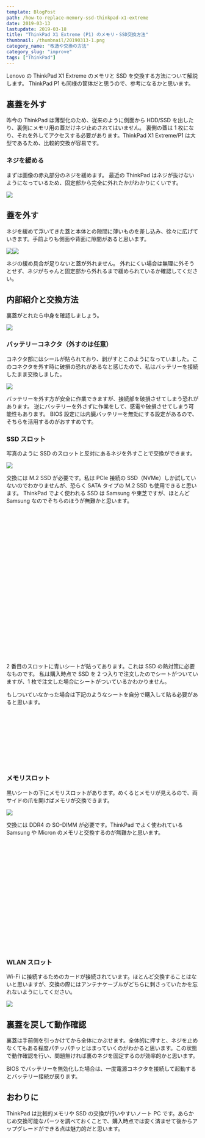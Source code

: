 ```yaml
---
template: BlogPost
path: /how-to-replace-memory-ssd-thinkpad-x1-extreme
date: 2019-03-13
lastupdate: 2019-03-18
title: "ThinkPad X1 Extreme (P1) のメモリ・SSD交換方法"
thumbnail: /thumbnail/20190313-1.png
category_name: "改造や交換の方法"
category_slug: "improve"
tags: ["ThinkPad"]
---
```


Lenovo の ThinkPad X1 Extreme のメモリと SSD を交換する方法について解説します。
ThinkPad P1 も同様の筐体だと思うので、参考になるかと思います。

## 裏蓋を外す

昨今の ThinkPad は薄型化のため、従来のように側面から HDD/SSD を出したり、裏側にメモリ用の蓋だけネジ止めされてはいません。
裏側の蓋は 1 枚になり、それを外してアクセスする必要があります。ThinkPad X1 Extreme/P1 は大型であるため、比較的交換が容易です。

### ネジを緩める

まずは画像の赤丸部分のネジを緩めます。
最近の ThinkPad はネジが抜けないようになっているため、固定部から完全に外れたかがわかりにくいです。

![](01.jpg)

## 蓋を外す

ネジを緩めて浮いてきた蓋と本体との隙間に薄いものを差し込み、徐々に広げていきます。手前よりも側面や背面に隙間があると思います。

![](02.jpg)![](03.jpg)

ネジの緩め具合が足りないと蓋が外れません。
外れにくい場合は無理に外そうとせず、ネジがちゃんと固定部から外れるまで緩められているか確認してください。

## 内部紹介と交換方法

裏蓋がとれたら中身を確認しましょう。

![](04.png)

### バッテリーコネクタ（外すのは任意）

コネクタ部にはシールが貼られており、剥がすとこのようになっていました。このコネクタを外す時に破損の恐れがあるなと感じたので、私はバッテリーを接続したまま交換しました。

![](05.jpg)

バッテリーを外す方が安全に作業できますが、接続部を破損させてしまう恐れがあります。
逆にバッテリーを外さずに作業をして、感電や破損させてしまう可能性もあります。
BIOS 設定には内臓バッテリーを無効にする設定があるので、そちらを活用するのがおすすめです。

### SSD スロット

写真のように SSD のスロットと反対にあるネジを外すことで交換ができます。

![](06.jpg)

交換には M.2 SSD が必要です。私は PCIe 接続の SSD（NVMe）しか試していないのでわかりませんが、恐らく SATA タイプの M.2 SSD も使用できると思います。 ThinkPad でよく使われる SSD は Samsung や東芝ですが、ほとんど Samsung なのでそちらのほうが無難かと思います。

<div class="iframely-embed"><div class="iframely-responsive" style="padding-bottom: 52.5%; padding-top: 120px;"><a href="https://www.amazon.co.jp/Samsung-Type2280-PCIe3-0%25C3%25974-%25E6%25AD%25A3%25E8%25A6%258F%25E4%25BB%25A3%25E7%2590%2586%25E5%25BA%2597%25E4%25BF%259D%25E8%25A8%25BC%25E5%2593%2581-MZ-V6P1T0B/dp/B01MSWEGC7" data-iframely-url="//cdn.iframe.ly/yEIYmf9?iframe=card-small&omit_script=1"></a></div></div>

2 番目のスロットに青いシートが貼ってあります。これは SSD の熱対策に必要なものです。
私は購入時点で SSD を 2 つ入りで注文したのでシートがついていますが、1 枚で注文した場合にシートがついているかわかりません。

もしついていなかった場合は下記のようなシートを自分で購入して貼る必要があると思います。

<div class="iframely-embed"><div class="iframely-responsive" style="height: 140px; padding-bottom: 0;"><a href="https://www.amazon.co.jp/%25E3%2583%25AF%25E3%2582%25A4%25E3%2583%2589%25E3%2583%25AF%25E3%2583%25BC%25E3%2582%25AF-SSD%25E5%2590%2591%25E3%2581%2591%25E9%25AB%2598%25E7%2586%25B1%25E4%25BC%259D%25E5%25B0%258E%25E3%2582%25B7%25E3%2583%25BC%25E3%2583%2588-%25E7%2586%25B1%25E4%25BC%259D%25E5%25B0%258E%25E7%258E%258712W-70mm%25C3%259720mm%25C3%2597%25E5%258E%259A%25E3%2581%25950-5mm-WW-TP7020/dp/B0739H3L5Z" data-iframely-url="//cdn.iframe.ly/nslFhTV?iframe=card-small&omit_script=1"></a></div></div>

### メモリスロット

黒いシートの下にメモリスロットがあります。めくるとメモリが見えるので、両サイドの爪を開けばメモリが交換できます。

![](07.png)

交換には DDR4 の SO-DIMM が必要です。ThinkPad でよく使われている Samsung や Micron のメモリと交換するのが無難かと思います。

<div class="iframely-embed"><div class="iframely-responsive" style="height: 140px; padding-bottom: 0;"><a href="https://www.amazon.co.jp/SAMSUNG-ORIGINAL-PC4-19200-DDR4-2400-1024Mx8/dp/B073VBN6VC" data-iframely-url="//cdn.iframe.ly/7RdG3nb?iframe=card-small&omit_script=1"></a></div></div>

<div class="iframely-embed"><div class="iframely-responsive" style="height: 140px; padding-bottom: 0;"><a href="https://www.amazon.co.jp/SAMSUNG-ORIGINAL-PC4-19200-DDR4-2400-1024Mx8/dp/B074M9VSCX" data-iframely-url="//cdn.iframe.ly/3d4zEBy?iframe=card-small&omit_script=1"></a></div></div>

### WLAN スロット

Wi-Fi に接続するためのカードが接続されています。ほとんど交換することはないと思いますが、交換の際にはアンテナケーブルがどちらに刺さっていたかを忘れないようにしてください。

![](08.jpg)

## 裏蓋を戻して動作確認

裏蓋は手前側を引っかけてから全体にかぶせます。全体的に押すと、ネジを止めなくてもある程度パチッパチッとはまっていくのがわかると思います。この状態で動作確認を行い、問題無ければ裏のネジを固定するのが効率的かと思います。

BIOS でバッテリーを無効化した場合は、一度電源コネクタを接続して起動するとバッテリー接続が戻ります。

## おわりに

ThinkPad は比較的メモリや SSD の交換が行いやすいノート PC です。あらかじめ交換可能なパーツを調べておくことで、購入時点では安く済ませて後からアップグレードができる点は魅力的だと思います。
